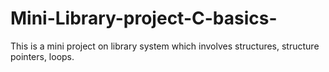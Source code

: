 # Mini-Library-project-C-basics-
This is a mini project on library system which involves structures, structure pointers, loops.
